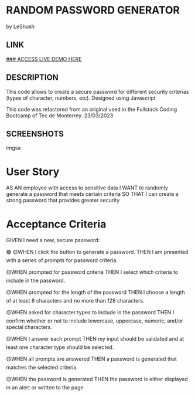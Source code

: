 # RANDOM PASSWORD GENERATOR
by LeShush

## LINK
[### ACCESS LIVE DEMO HERE](https://le-shush.github.io/03_psswdGen/)

## DESCRIPTION
This code allows to create a secure password for different security criterias (types of character, numbers, etc). 
Designed using Javascript

This code was refactored from an original used in the Fullstack Coding Bootcamp of Tec de Monterrey.
23/03/2023

## SCREENSHOTS
imgsa                                                                                     

# User Story
AS AN employee with access to sensitive data
I WANT to randomly generate a password that meets certain criteria
SO THAT I can create a strong password that provides greater security

# Acceptance Criteria

GIVEN I need a new, secure password:

🟢
🟡WHEN I click the button to generate a password.
THEN I am presented with a series of prompts for password criteria.

🟡WHEN prompted for password criteria
THEN I select which criteria to include in the password.

🟡WHEN prompted for the length of the password
THEN I choose a length of at least 8 characters and no more than 128 characters.

🟡WHEN asked for character types to include in the password
THEN I confirm whether or not to include lowercase, uppercase, numeric, and/or special characters.

🟡WHEN I answer each prompt
THEN my input should be validated and at least one character type should be selected.

🟡WHEN all prompts are answered
THEN a password is generated that matches the selected criteria.

🟡WHEN the password is generated
THEN the password is either displayed in an alert or written to the page
